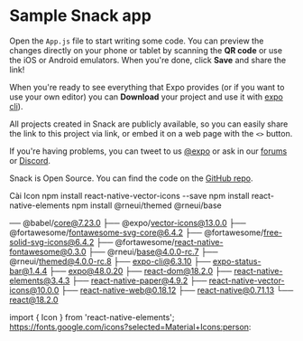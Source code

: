 # Sample Snack app

Open the `App.js` file to start writing some code. You can preview the changes directly on your phone or tablet by scanning the **QR code** or use the iOS or Android emulators. When you're done, click **Save** and share the link!

When you're ready to see everything that Expo provides (or if you want to use your own editor) you can **Download** your project and use it with [expo cli](https://docs.expo.dev/get-started/installation/#expo-cli)).

All projects created in Snack are publicly available, so you can easily share the link to this project via link, or embed it on a web page with the `<>` button.

If you're having problems, you can tweet to us [@expo](https://twitter.com/expo) or ask in our [forums](https://forums.expo.dev/c/expo-dev-tools/61) or [Discord](https://chat.expo.dev/).

Snack is Open Source. You can find the code on the [GitHub repo](https://github.com/expo/snack).

Cài Icon
npm install react-native-vector-icons --save
npm install react-native-elements
npm install @rneui/themed @rneui/base

── @babel/core@7.23.0
├── @expo/vector-icons@13.0.0
├── @fortawesome/fontawesome-svg-core@6.4.2
├── @fortawesome/free-solid-svg-icons@6.4.2
├── @fortawesome/react-native-fontawesome@0.3.0
├── @rneui/base@4.0.0-rc.7
├── @rneui/themed@4.0.0-rc.8
├── expo-cli@6.3.10
├── expo-status-bar@1.4.4
├── expo@48.0.20
├── react-dom@18.2.0
├── react-native-elements@3.4.3
├── react-native-paper@4.9.2
├── react-native-vector-icons@10.0.0
├── react-native-web@0.18.12
├── react-native@0.71.13
└── react@18.2.0

import { Icon } from 'react-native-elements';
https://fonts.google.com/icons?selected=Material+Icons:person:
